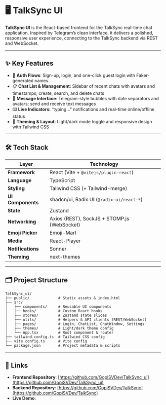 # 🖥️ TalkSync UI

**TalkSync UI** is the React-based frontend for the TalkSync real-time chat application. Inspired by Telegram’s clean interface, it delivers a polished, responsive user experience, connecting to the TalkSync backend via REST and WebSocket.

---

## ✨ Key Features

- 🔐 **Auth Flows**: Sign-up, login, and one-click guest login with Faker-generated names
- 📋 **Chat List & Management**: Sidebar of recent chats with avatars and timestamps; create, search, and delete chats
- 💬 **Message Interface**: Telegram-style bubbles with date separators and avatars; send and receive text messages
- ⌨️ **Live Indicators**: “typing…” notifications and real-time online/offline status
- 🎨 **Theming & Layout**: Light/dark mode toggle and responsive design with Tailwind CSS

---

## 🛠️ Tech Stack

| Layer             | Technology                                  |
| ----------------- | ------------------------------------------- |
| **Framework**     | React (Vite + `@vitejs/plugin-react`)       |
| **Language**      | TypeScript                                  |
| **Styling**       | Tailwind CSS (+ Tailwind-merge)             |
| **UI Components** | shadcn/ui, Radix UI (`@radix-ui/react-*`)   |
| **State**         | Zustand                                     |
| **Networking**    | Axios (REST), SockJS + STOMP.js (WebSocket) |
| **Emoji Picker**  | Emoji-Mart                                  |
| **Media**         | React-Player                                |
| **Notifications** | Sonner                                      |
| **Theming**       | next-themes                                 |

---

## 🗂️ Project Structure

```
TalkSync_ui/
├── public/             # Static assets & index.html
├── src/
│   ├── components/     # Reusable UI components
│   ├── hooks/          # Custom React hooks
│   ├── stores/         # Zustand state slices
│   ├── utils/          # Helpers & API clients (REST/WebSocket)
│   ├── pages/          # Login, ChatList, ChatWindow, Settings
│   ├── themes/         # Light/dark theme config
│   └── App.tsx         # Root component & router
├── tailwind.config.ts  # Tailwind CSS config
├── vite.config.ts      # Vite config
└── package.json        # Project metadata & scripts
```

---

## 🔗 Links

- **Frontend Repository**: [https://github.com/GopiSVDev/TalkSync_ui](https://github.com/GopiSVDev/TalkSync_ui)
- **Backend Repository**: [https://github.com/GopiSVDev/TalkSync](https://github.com/GopiSVDev/TalkSync)
- **Live Demo**:

